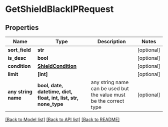 # GetShieldBlackIPRequest


## Properties
Name | Type | Description | Notes
------------ | ------------- | ------------- | -------------
**sort_field** | **str** |  | [optional] 
**is_desc** | **bool** |  | [optional] 
**condition** | [**ShieldCondition**](ShieldCondition.md) |  | [optional] 
**limit** | **[int]** |  | [optional] 
**any string name** | **bool, date, datetime, dict, float, int, list, str, none_type** | any string name can be used but the value must be the correct type | [optional]

[[Back to Model list]](../README.md#documentation-for-models) [[Back to API list]](../README.md#documentation-for-api-endpoints) [[Back to README]](../README.md)


